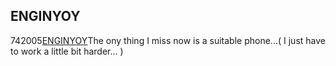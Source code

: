 <article><h2>ENGINYOY</h2><time><span class="day">7</span><span class="month">4</span><span class="year">2005</span></time><a href="http://www.enginyoy.nl/">ENGINYOY</a>The ony thing I miss now is a suitable phone...( I just have to work a little bit harder... )</article>